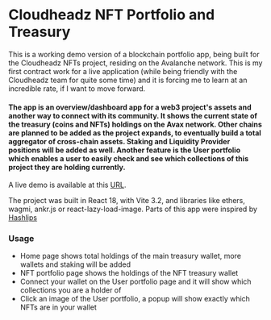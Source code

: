 # Cloudheadz NFT Portfolio and Treasury

This is a working demo version of a blockchain portfolio app, being built for the Cloudheadz NFTs project, residing on the Avalanche network. This is my first contract work for a live application (while being friendly with the Cloudheadz team for quite some time) and it is forcing me to learn at an incredible rate, if I want to move forward.

#### The app is an overview/dashboard app for a web3 project's assets and another way to connect with its community. It shows the current state of the treasury (coins and NFTs) holdings on the Avax network. Other chains are planned to be added as the project expands, to eventually build a total aggregator of cross-chain assets. Staking and Liquidity Provider positions will be added as well. Another feature is the User portfolio which enables a user to easily check and see which collections of this project they are holding currently.

A live demo is available at this [URL]().

The project was built in React 18, with Vite 3.2, and libraries like ethers, wagmi, ankr.js or react-lazy-load-image. Parts of this app were inspired by [Hashlips](https://hashlips.online/HashLips)

### Usage

- Home page shows total holdings of the main treasury wallet, more wallets and staking will be added
- NFT portfolio page shows the holdings of the NFT treasury wallet
- Connect your wallet on the User portfolio page and it will show which collections you are a holder of
- Click an image of the User portfolio, a popup will show exactly which NFTs are in your wallet
